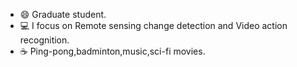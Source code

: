 - 😄 Graduate student.
- 💻 I focus on Remote sensing change detection and Video action recognition.
- ☕ Ping-pong,badminton,music,sci-fi movies.

  

